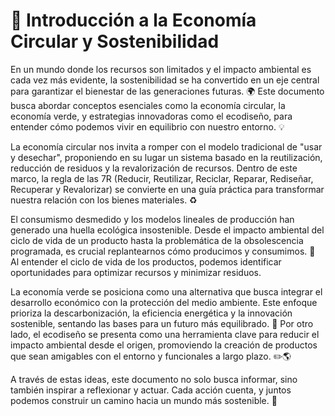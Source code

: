 # 🌿 Introducción a la Economía Circular y Sostenibilidad

En un mundo donde los recursos son limitados y el impacto ambiental es cada vez más evidente, la sostenibilidad se ha convertido en un eje central para garantizar el bienestar de las generaciones futuras. 🌍 Este documento busca abordar conceptos esenciales como la economía circular, la economía verde, y estrategias innovadoras como el ecodiseño, para entender cómo podemos vivir en equilibrio con nuestro entorno. 💡

La economía circular nos invita a romper con el modelo tradicional de "usar y desechar", proponiendo en su lugar un sistema basado en la reutilización, reducción de residuos y la revalorización de recursos. Dentro de este marco, la regla de las 7R (Reducir, Reutilizar, Reciclar, Reparar, Rediseñar, Recuperar y Revalorizar) se convierte en una guía práctica para transformar nuestra relación con los bienes materiales. ♻️

El consumismo desmedido y los modelos lineales de producción han generado una huella ecológica insostenible. Desde el impacto ambiental del ciclo de vida de un producto hasta la problemática de la obsolescencia programada, es crucial replantearnos cómo producimos y consumimos. 🌳 Al entender el ciclo de vida de los productos, podemos identificar oportunidades para optimizar recursos y minimizar residuos.

La economía verde se posiciona como una alternativa que busca integrar el desarrollo económico con la protección del medio ambiente. Este enfoque prioriza la descarbonización, la eficiencia energética y la innovación sostenible, sentando las bases para un futuro más equilibrado. 💚 Por otro lado, el ecodiseño se presenta como una herramienta clave para reducir el impacto ambiental desde el origen, promoviendo la creación de productos que sean amigables con el entorno y funcionales a largo plazo. ✏️🌎

A través de estas ideas, este documento no solo busca informar, sino también inspirar a reflexionar y actuar. Cada acción cuenta, y juntos podemos construir un camino hacia un mundo más sostenible. 🚀
